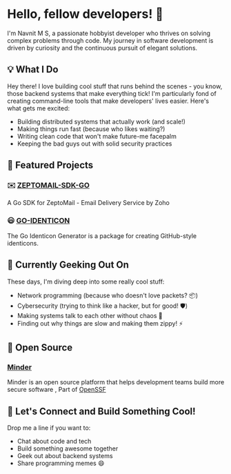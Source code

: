 # Hello, fellow developers! 👋

I'm Navnit M S, a passionate hobbyist developer who thrives on solving complex problems through code. My journey in software development is driven by curiosity and the continuous pursuit of elegant solutions.

## 💡 What I Do

Hey there! I love building cool stuff that runs behind the scenes - you know, those backend systems that make everything tick! I'm particularly fond of creating command-line tools that make developers' lives easier. Here's what gets me excited:

- Building distributed systems that actually work (and scale!)
- Making things run fast (because who likes waiting?)
- Writing clean code that won't make future-me facepalm
- Keeping the bad guys out with solid security practices

## 🚀 Featured Projects

### ✉️ [ZEPTOMAIL-SDK-GO](https://github.com/navnitms/zeptomail-sdk-go)
A Go SDK for ZeptoMail - Email Delivery Service by Zoho 

### 😃 [GO-IDENTICON](https://github.com/navnitms/go-identicon)
The Go Identicon Generator is a package for creating GitHub-style identicons. 

## 🌱 Currently Geeking Out On

These days, I'm diving deep into some really cool stuff:
- Network programming (because who doesn't love packets? 📦)
- Cybersecurity (trying to think like a hacker, but for good! 🛡️)
- Making systems talk to each other without chaos 🔄
- Finding out why things are slow and making them zippy! ⚡

## 🌟 Open Source
### [Minder](https://github.com/mindersec/minder/commits?author=navnitms)

Minder is an open source platform that helps development teams build more secure software , Part of [OpenSSF](https://openssf.org/projects/minder/)

## 🤝 Let's Connect and Build Something Cool!

Drop me a line if you want to:
- Chat about code and tech
- Build something awesome together
- Geek out about backend systems
- Share programming memes 😄

